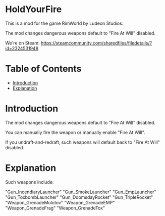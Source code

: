 # HoldYourFire

This is a mod for the game RimWorld by Ludeon Studios.

The mod changes dangerous weapons default to "Fire At Will" disabled.

We're on Steam: https://steamcommunity.com/sharedfiles/filedetails/?id=2324531948

# Table of Contents

* [Introduction](#introduction)
* [Explanation](#explanation)

# Introduction

The mod changes dangerous weapons default to "Fire At Will" disabled.

You can manually fire the weapon or manually enable "Fire At Will".

If you undraft-and-redraft, such weapons will default back to "Fire At Will" disabled.

# Explanation

Such weapons include:

"Gun_IncendiaryLauncher"
"Gun_SmokeLauncher"
"Gun_EmpLauncher"
"Gun_ToxbombLauncher"
"Gun_DoomsdayRocket"
"Gun_TripleRocket"
"Weapon_GrenadeMolotov"
"Weapon_GrenadeEMP"
"Weapon_GrenadeFrag"
"Weapon_GrenadeTox"
